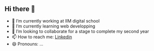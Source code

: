 ## Hi there 👋
- 🔭 I’m currently working at IIM digital school
- 🌱 I’m currently learning web developping
- 👯 I’m looking to collaborate for a stage to complete my second year
- 📫 How to reach me: [Linkedin](www.linkedin.com/in/ilyan-jude-bain-trimbach-1687a9291)
- 😄 Pronouns: ...
